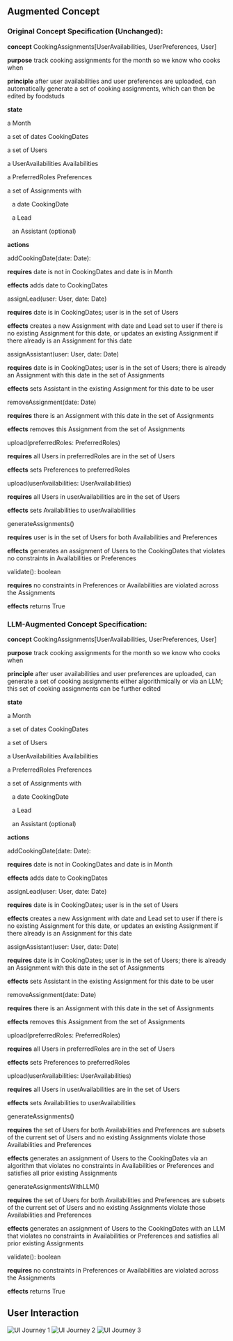## Augmented Concept

### Original Concept Specification (Unchanged):

**concept** CookingAssignments\[UserAvailabilities, UserPreferences, User\]

**purpose** track cooking assignments for the month so we know who cooks when

**principle** after user availabilities and user preferences are uploaded, can automatically generate a set of cooking assignments, which can then be edited by foodstuds

**state**

a Month

a set of dates CookingDates

a set of Users

a UserAvailabilities Availabilities

a PreferredRoles Preferences

a set of Assignments with

&ensp; a date CookingDate

&ensp; a Lead

&ensp; an Assistant (optional)

**actions**

addCookingDate(date: Date):

**requires** date is not in CookingDates and date is in Month

**effects** adds date to CookingDates

assignLead(user: User, date: Date)

**requires** date is in CookingDates; user is in the set of Users

**effects** creates a new Assignment with date and Lead set to user if there is no existing Assignment for this date, or updates an existing Assignment if there already is an Assignment for this date

assignAssistant(user: User, date: Date)

**requires** date is in CookingDates; user is in the set of Users; there is already an Assignment with this date in the set of Assignments

**effects** sets Assistant in the existing Assignment for this date to be user

removeAssignment(date: Date)

**requires** there is an Assignment with this date in the set of Assignments

**effects** removes this Assignment from the set of Assignments

upload(preferredRoles: PreferredRoles)

**requires** all Users in preferredRoles are in the set of Users

**effects** sets Preferences to preferredRoles

upload(userAvailabilities: UserAvailabilities)

**requires** all Users in userAvailabilities are in the set of Users

**effects** sets Availabilities to userAvailabilities

generateAssignments()

**requires** user is in the set of Users for both Availabilities and Preferences

**effects** generates an assignment of Users to the CookingDates that violates no constraints in Availabilities or Preferences

validate(): boolean

**requires** no constraints in Preferences or Availabilities are violated across the Assignments

**effects** returns True

### LLM-Augmented Concept Specification:

**concept** CookingAssignments\[UserAvailabilities, UserPreferences, User\]

**purpose** track cooking assignments for the month so we know who cooks when

**principle** after user availabilities and user preferences are uploaded, can generate a set of cooking assignments either algorithmically or via an LLM; this set of cooking assignments can be further edited

**state**

a Month

a set of dates CookingDates

a set of Users

a UserAvailabilities Availabilities

a PreferredRoles Preferences

a set of Assignments with

&ensp; a date CookingDate

&ensp; a Lead

&ensp; an Assistant (optional)

**actions**

addCookingDate(date: Date):

**requires** date is not in CookingDates and date is in Month

**effects** adds date to CookingDates

assignLead(user: User, date: Date)

**requires** date is in CookingDates; user is in the set of Users

**effects** creates a new Assignment with date and Lead set to user if there is no existing Assignment for this date, or updates an existing Assignment if there already is an Assignment for this date

assignAssistant(user: User, date: Date)

**requires** date is in CookingDates; user is in the set of Users; there is already an Assignment with this date in the set of Assignments

**effects** sets Assistant in the existing Assignment for this date to be user

removeAssignment(date: Date)

**requires** there is an Assignment with this date in the set of Assignments

**effects** removes this Assignment from the set of Assignments

upload(preferredRoles: PreferredRoles)

**requires** all Users in preferredRoles are in the set of Users

**effects** sets Preferences to preferredRoles

upload(userAvailabilities: UserAvailabilities)

**requires** all Users in userAvailabilities are in the set of Users

**effects** sets Availabilities to userAvailabilities

generateAssignments()

**requires** the set of Users for both Availabilities and Preferences are subsets of the current set of Users and no existing Assignments violate those Availabilities and Preferences

**effects** generates an assignment of Users to the CookingDates via an algorithm that violates no constraints in Availabilities or Preferences and satisfies all prior existing Assignments

generateAssignmentsWithLLM()

**requires** the set of Users for both Availabilities and Preferences are subsets of the current set of Users and no existing Assignments violate those Availabilities and Preferences

**effects** generates an assignment of Users to the CookingDates with an LLM that violates no constraints in Availabilities or Preferences and satisfies all prior existing Assignments

validate(): boolean

**requires** no constraints in Preferences or Availabilities are violated across the Assignments

**effects** returns True

## User Interaction

![UI Journey 1](./images/UIjourneyLLM1.JPG)
![UI Journey 2](./images/UIjourneyLLM2.JPG)
![UI Journey 3](./images/UIjourneyLLM3.JPG)
